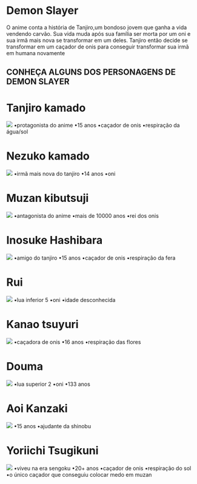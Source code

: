# Demon Slayer 
O anime conta a história de Tanjiro,um bondoso jovem que ganha a vida vendendo carvão. Sua vida muda após sua família ser morta por um oni e sua irmã mais nova se transformar em um deles. Tanjiro então decide se transformar em um caçador de onis para conseguir transformar sua irmã em humana novamente

## CONHEÇA ALGUNS DOS PERSONAGENS DE DEMON SLAYER

# Tanjiro kamado
<img src="tanjiro kamado.jpg">
•protagonista do anime
•15 anos
•caçador de onis
•respiração da água/sol

# Nezuko kamado
<img src="nazuko kamado.jpg">
•irmã mais nova do tanjiro
•14 anos
•oni

# Muzan kibutsuji 
<img src="muzan kibutsuji.jpg">
•antagonista do anime
•mais de 10000 anos
•rei dos onis

# Inosuke Hashibara
<img src="inosuke hashibara.jpg">
•amigo do tanjiro 
•15 anos 
•caçador de onis
•respiração da fera

# Rui
<img src="rui.jpg">
•lua inferior 5
•oni
•idade desconhecida 

# Kanao tsuyuri
<img src="kanao tsuyuri.jpg">
•caçadora de onis
•16 anos 
•respiração das flores

# Douma
<img src="douma.jpg">
•lua superior 2
•oni
•133 anos

# Aoi Kanzaki
<img src="aoi kanzaki.jpg">
•15 anos
•ajudante da shinobu

# Yoriichi Tsugikuni
<img src="yorrichi tsugikuni.jpg">
•viveu na era sengoku
•20+ anos
•caçador de onis
•respiração do sol
•o único caçador que conseguiu colocar medo em muzan
